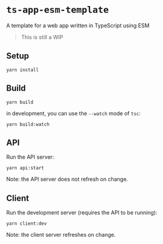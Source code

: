 # `ts-app-esm-template`

A template for a web app written in TypeScript using ESM

> This is still a WIP

## Setup

```
yarn install
```

## Build

```
yarn build
```

in development, you can use the `--watch` mode of `tsc`:

```
yarn build:watch
```

## API

Run the API server:

```
yarn api:start
```

Note: the API server does not refresh on change.

## Client

Run the development server (requires the API to be running):

```
yarn client:dev
```

Note: the client server refreshes on change.
